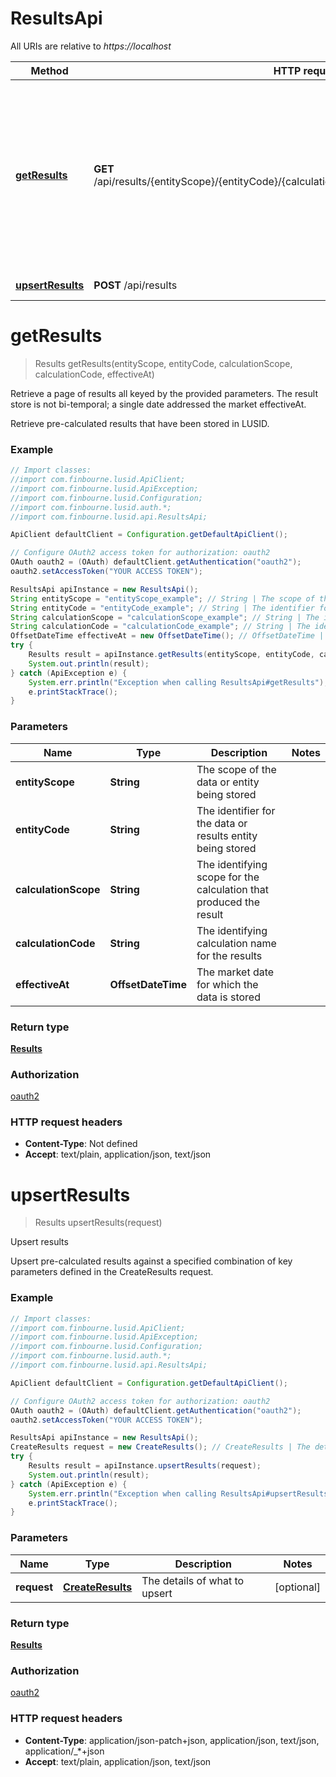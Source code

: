# ResultsApi

All URIs are relative to *https://localhost*

Method | HTTP request | Description
------------- | ------------- | -------------
[**getResults**](ResultsApi.md#getResults) | **GET** /api/results/{entityScope}/{entityCode}/{calculationScope}/{calculationCode}/{effectiveAt} | Retrieve a page of results all keyed by the provided parameters. The result store is not bi-temporal; a single date  addressed the market effectiveAt.
[**upsertResults**](ResultsApi.md#upsertResults) | **POST** /api/results | Upsert results


<a name="getResults"></a>
# **getResults**
> Results getResults(entityScope, entityCode, calculationScope, calculationCode, effectiveAt)

Retrieve a page of results all keyed by the provided parameters. The result store is not bi-temporal; a single date  addressed the market effectiveAt.

Retrieve pre-calculated results that have been stored in LUSID.

### Example
```java
// Import classes:
//import com.finbourne.lusid.ApiClient;
//import com.finbourne.lusid.ApiException;
//import com.finbourne.lusid.Configuration;
//import com.finbourne.lusid.auth.*;
//import com.finbourne.lusid.api.ResultsApi;

ApiClient defaultClient = Configuration.getDefaultApiClient();

// Configure OAuth2 access token for authorization: oauth2
OAuth oauth2 = (OAuth) defaultClient.getAuthentication("oauth2");
oauth2.setAccessToken("YOUR ACCESS TOKEN");

ResultsApi apiInstance = new ResultsApi();
String entityScope = "entityScope_example"; // String | The scope of the data or entity being stored
String entityCode = "entityCode_example"; // String | The identifier for the data or results entity being stored
String calculationScope = "calculationScope_example"; // String | The identifying scope for the calculation that produced the result
String calculationCode = "calculationCode_example"; // String | The identifying calculation name for the results
OffsetDateTime effectiveAt = new OffsetDateTime(); // OffsetDateTime | The market date for which the data is stored
try {
    Results result = apiInstance.getResults(entityScope, entityCode, calculationScope, calculationCode, effectiveAt);
    System.out.println(result);
} catch (ApiException e) {
    System.err.println("Exception when calling ResultsApi#getResults");
    e.printStackTrace();
}
```

### Parameters

Name | Type | Description  | Notes
------------- | ------------- | ------------- | -------------
 **entityScope** | **String**| The scope of the data or entity being stored |
 **entityCode** | **String**| The identifier for the data or results entity being stored |
 **calculationScope** | **String**| The identifying scope for the calculation that produced the result |
 **calculationCode** | **String**| The identifying calculation name for the results |
 **effectiveAt** | **OffsetDateTime**| The market date for which the data is stored |

### Return type

[**Results**](Results.md)

### Authorization

[oauth2](../README.md#oauth2)

### HTTP request headers

 - **Content-Type**: Not defined
 - **Accept**: text/plain, application/json, text/json

<a name="upsertResults"></a>
# **upsertResults**
> Results upsertResults(request)

Upsert results

Upsert pre-calculated results against a specified combination of key parameters defined in the CreateResults request.

### Example
```java
// Import classes:
//import com.finbourne.lusid.ApiClient;
//import com.finbourne.lusid.ApiException;
//import com.finbourne.lusid.Configuration;
//import com.finbourne.lusid.auth.*;
//import com.finbourne.lusid.api.ResultsApi;

ApiClient defaultClient = Configuration.getDefaultApiClient();

// Configure OAuth2 access token for authorization: oauth2
OAuth oauth2 = (OAuth) defaultClient.getAuthentication("oauth2");
oauth2.setAccessToken("YOUR ACCESS TOKEN");

ResultsApi apiInstance = new ResultsApi();
CreateResults request = new CreateResults(); // CreateResults | The details of what to upsert
try {
    Results result = apiInstance.upsertResults(request);
    System.out.println(result);
} catch (ApiException e) {
    System.err.println("Exception when calling ResultsApi#upsertResults");
    e.printStackTrace();
}
```

### Parameters

Name | Type | Description  | Notes
------------- | ------------- | ------------- | -------------
 **request** | [**CreateResults**](CreateResults.md)| The details of what to upsert | [optional]

### Return type

[**Results**](Results.md)

### Authorization

[oauth2](../README.md#oauth2)

### HTTP request headers

 - **Content-Type**: application/json-patch+json, application/json, text/json, application/_*+json
 - **Accept**: text/plain, application/json, text/json

